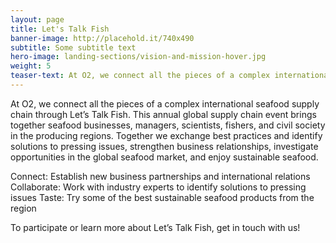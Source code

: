 ```yaml
---
layout: page 
title: Let's Talk Fish
banner-image: http://placehold.it/740x490
subtitle: Some subtitle text
hero-image: landing-sections/vision-and-mission-hover.jpg
weight: 5
teaser-text: At O2, we connect all the pieces of a complex international seafood supply chain through Let’s Talk Fish, where we facilitate business relationships and exchange best practices and identify solutions to pressing issues. 
---
```

At O2, we connect all the pieces of a complex international seafood supply chain through Let’s Talk Fish. This annual global supply chain event brings together seafood businesses, managers, scientists, fishers, and civil society in the producing regions. Together we exchange best practices and identify solutions to pressing issues, strengthen business relationships, investigate opportunities in the global seafood market, and enjoy sustainable seafood.

Connect: Establish new business partnerships and international relations
Collaborate: Work with industry experts to identify solutions to pressing issues
Taste: Try some of the best sustainable seafood products from the region

To participate or learn more about Let’s Talk Fish, get in touch with us! 
